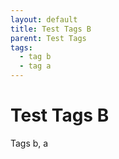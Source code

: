 ```yaml
---
layout: default
title: Test Tags B
parent: Test Tags
tags:
  - tag b
  - tag a
---
```

# Test Tags B

Tags b, a
